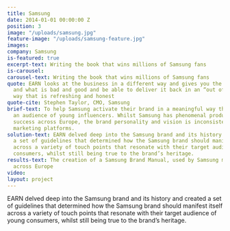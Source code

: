 ```yaml
---
title: Samsung
date: 2014-01-01 00:00:00 Z
position: 3
image: "/uploads/samsung.jpg"
feature-image: "/uploads/samsung-feature.jpg"
images: 
company: Samsung
is-featured: true
excerpt-text: Writing the book that wins millions of Samsung fans
is-carousel: 
carousel-text: Writing the book that wins millions of Samsung fans
quote: EARN looks at the business in a different way and gives you the brutal truth
  and what is bad and good and be able to deliver it back in an “out of the world”
  way that is refreshing and honest
quote-cite: Stephen Taylor, CMO, Samsung
brief-text: To help Samsung activate their brand in a meaningful way that engages
  an audience of young influencers. Whilst Samsung has phenomenal products and sales
  success across Europe, the brand personality and vision is inconsistent across its
  marketing platforms. 
solution-text: EARN delved deep into the Samsung brand and its history and created
  a set of guidelines that determined how the Samsung brand should manifest itself
  across a variety of touch points that resonate with their target audience of young
  consumers, whilst still being true to the brand’s heritage.
results-text: The creation of a Samsung Brand Manual, used by Samsung marketing teams
  across Europe
video: 
layout: project
---
```


EARN delved deep into the Samsung brand and its history and created a set of guidelines that determined how the Samsung brand should manifest itself across a variety of touch points that resonate with their target audience of young consumers, whilst still being true to the brand’s heritage.